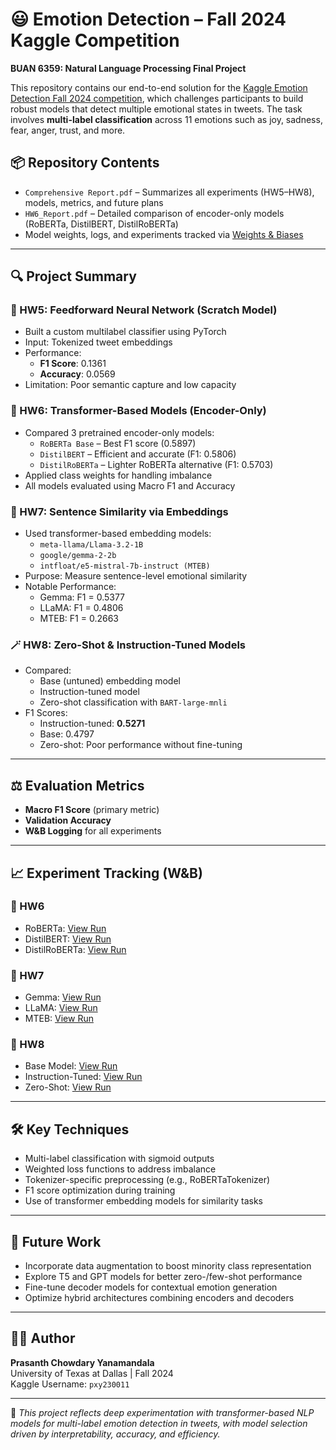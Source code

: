 # 😃 Emotion Detection – Fall 2024 Kaggle Competition  
**BUAN 6359: Natural Language Processing Final Project**

This repository contains our end-to-end solution for the [Kaggle Emotion Detection Fall 2024 competition](https://www.kaggle.com/competitions/emotion-detection-fall-2024/overview), which challenges participants to build robust models that detect multiple emotional states in tweets. The task involves **multi-label classification** across 11 emotions such as joy, sadness, fear, anger, trust, and more.

## 📦 Repository Contents

- `Comprehensive Report.pdf` – Summarizes all experiments (HW5–HW8), models, metrics, and future plans  
- `HW6_Report.pdf` – Detailed comparison of encoder-only models (RoBERTa, DistilBERT, DistilRoBERTa)  
- Model weights, logs, and experiments tracked via [Weights & Biases](#-experiment-tracking)

---

## 🔍 Project Summary

### 🧠 HW5: Feedforward Neural Network (Scratch Model)
- Built a custom multilabel classifier using PyTorch
- Input: Tokenized tweet embeddings
- Performance:  
  - **F1 Score**: 0.1361  
  - **Accuracy**: 0.0569  
- Limitation: Poor semantic capture and low capacity

### 🤖 HW6: Transformer-Based Models (Encoder-Only)
- Compared 3 pretrained encoder-only models:
  - `RoBERTa Base` – Best F1 score (0.5897)
  - `DistilBERT` – Efficient and accurate (F1: 0.5806)
  - `DistilRoBERTa` – Lighter RoBERTa alternative (F1: 0.5703)
- Applied class weights for handling imbalance
- All models evaluated using Macro F1 and Accuracy

### 💬 HW7: Sentence Similarity via Embeddings
- Used transformer-based embedding models:
  - `meta-llama/Llama-3.2-1B`
  - `google/gemma-2-2b`
  - `intfloat/e5-mistral-7b-instruct (MTEB)`
- Purpose: Measure sentence-level emotional similarity
- Notable Performance:
  - Gemma: F1 = 0.5377
  - LLaMA: F1 = 0.4806
  - MTEB: F1 = 0.2663

### 🪄 HW8: Zero-Shot & Instruction-Tuned Models
- Compared:
  - Base (untuned) embedding model
  - Instruction-tuned model
  - Zero-shot classification with `BART-large-mnli`
- F1 Scores:
  - Instruction-tuned: **0.5271**
  - Base: 0.4797
  - Zero-shot: Poor performance without fine-tuning

---

## ⚖️ Evaluation Metrics

- **Macro F1 Score** (primary metric)
- **Validation Accuracy**
- **W&B Logging** for all experiments

---

## 📈 Experiment Tracking (W&B)

### 🔹 HW6
- RoBERTa: [View Run](https://wandb.ai/pxy230011-the-university-of-texas-at-dallas/Exp1)
- DistilBERT: [View Run](https://wandb.ai/pxy230011-the-university-of-texas-at-dallas/Exp2)
- DistilRoBERTa: [View Run](https://wandb.ai/pxy230011-the-university-of-texas-at-dallas/Exp3)

### 🔹 HW7
- Gemma: [View Run](https://wandb.ai/pxy230011-the-university-of-texas-at-dallas/gemma)
- LLaMA: [View Run](https://wandb.ai/pxy230011-the-university-of-texas-at-dallas/LLama)
- MTEB: [View Run](https://wandb.ai/pxy230011-the-university-of-texas-at-dallas/MTEB)

### 🔹 HW8
- Base Model: [View Run](https://wandb.ai/pxy230011-the-university-of-texas-at-dallas/Base)
- Instruction-Tuned: [View Run](https://wandb.ai/pxy230011-the-university-of-texas-at-dallas/Instruction-tuned)
- Zero-Shot: [View Run](https://wandb.ai/pxy230011-the-university-of-texas-at-dallas/zero-shot)

---

## 🛠️ Key Techniques

- Multi-label classification with sigmoid outputs
- Weighted loss functions to address imbalance
- Tokenizer-specific preprocessing (e.g., RoBERTaTokenizer)
- F1 score optimization during training
- Use of transformer embedding models for similarity tasks

---

## 🚀 Future Work

- Incorporate data augmentation to boost minority class representation
- Explore T5 and GPT models for better zero-/few-shot performance
- Fine-tune decoder models for contextual emotion generation
- Optimize hybrid architectures combining encoders and decoders

---

## 👨‍💻 Author

**Prasanth Chowdary Yanamandala**  
University of Texas at Dallas | Fall 2024  
Kaggle Username: `pxy230011`

---

📌 *This project reflects deep experimentation with transformer-based NLP models for multi-label emotion detection in tweets, with model selection driven by interpretability, accuracy, and efficiency.*

